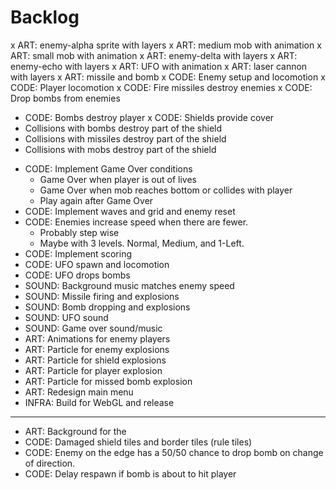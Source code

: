 # Backlog

x ART: enemy-alpha sprite with layers
x ART: medium mob with animation
x ART: small mob with animation
x ART: enemy-delta with layers
x ART: enemy-echo with layers
x ART: UFO with animation
x ART: laser cannon with layers
x ART: missile and bomb
x CODE: Enemy setup and locomotion
x CODE: Player locomotion
x CODE: Fire missiles destroy enemies
x CODE: Drop bombs from enemies
  - CODE: Bombs destroy player
x CODE: Shields provide cover
  - Collisions with bombs destroy part of the shield
  - Collisions with missiles destroy part of the shield
  - Collisions with mobs destroy part of the shield
* CODE: Implement Game Over conditions
  * Game Over when player is out of lives
  * Game Over when mob reaches bottom or collides with player
  * Play again after Game Over
* CODE: Implement waves and grid and enemy reset
* CODE: Enemies increase speed when there are fewer.
  - Probably step wise
  - Maybe with 3 levels. Normal, Medium, and 1-Left.
* CODE: Implement scoring
* CODE: UFO spawn and locomotion
* CODE: UFO drops bombs
* SOUND: Background music matches enemy speed
* SOUND: Missile firing and explosions
* SOUND: Bomb dropping and explosions
* SOUND: UFO sound
* SOUND: Game over sound/music
* ART: Animations for enemy players
* ART: Particle for enemy explosions
* ART: Particle for shield explosions
* ART: Particle for player explosion
* ART: Particle for missed bomb explosion
* ART: Redesign main menu
* INFRA: Build for WebGL and release
---
* ART: Background for the 
* CODE: Damaged shield tiles and border tiles (rule tiles)
* CODE: Enemy on the edge has a 50/50 chance to drop bomb on change of direction.
* CODE: Delay respawn if bomb is about to hit player
